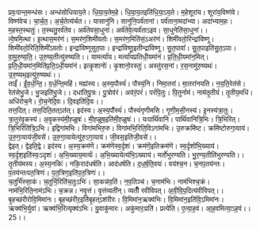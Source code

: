 

  
प्रवः॒पान्त॒मन्ध॑सः। अन्ध॑सोधियाय॒ते। धि॒या॒य॒तेम॒हे। धि॒या॒य॒तइति॑धि॒या॒ऽय॒ते। म॒हेशूरा॑य। शूरा॑य॒विष्ण॑वे। विष्ण॑वेच। चा॒र्च॒त॒। अ॒र्च॒तेत्य॑र्चत।। यासानु॑नि। सानु॑नि॒पर्व॑तानां। पर्व॑ताना॒मदा॑भ्या। अदा॑भ्याम॒हः। म॒हस्त॒स्थतुः॑। त॒स्थतु॒रर्व॑तेव। अर्व॑तेवसा॒धुना॑। अर्व॑तेवे॒त्यर्व॑ताऽइव। सा॒धुनेति॑सा॒धुना॑।।  
त्वे॒षमि॒त्था। इ॒त्थास॒मर॑णं। स॒मर॑णं॒शिमी॑वतोः। स॒मर॑ण॒मिति॑सं॒ऽअर॑णं। शिमी॑वतो॒रिन्द्रा॑विष्णू। शिमी॑वतो॒रिति॒शिमी॑ऽवतोः। इन्द्रा॑विष्णूसुत॒पाः। इन्द्रा॑विष्णू॒इतीन्द्रा॑विष्णू। सु॒त॒पावां॑। सु॒त॒पाइति॑सु॒त॒ऽपाः। वा॒मु॒रु॒ष्य॒ति॒। उ॒रु॒ष्य॒तीत्यु॑रुष्यति।। यामर्त्या॑य। मर्त्या॑यप्रतिधी॒यमा॑नं। प्र॒ति॒धी॒यमा॑न॒मित्। प्र॒ति॒धी॒यमा॑न॒मिति॑प्र॒ति॒ऽधी॒यमा॑नं। इत्कृ॒शानोः॑। कृ॒शानो॒रस्तुः॑। अस्तु॑रस॒नां। र॒स॒नामु॑रु॒ष्यथः॑। उ॒रु॒ष्यथ॒इत्यु॑रु॒ष्यथः॑।।  
ताईं॑। ईं॒व॒र्ध॒न्ति॒। व॒र्ध॒न्ति॒महि॑। मह्य॑स्य। अ॒स्य॒पौस्यं॑। पौस्यं॒नि। निमा॒तरा॑। मा॒तरा॑नयति। न॒य॒ति॒रेत॑से। रेत॑सेभु॒जे। भु॒जइति॑भु॒जे।। दधा॑तिपु॒त्रः। पु॒त्रोव॑रं। अव॑रं॒परं॑। परं॑पि॒तुः। पि॒तुर्नाम॑। नाम॑तृ॒तीयं॑। तृ॒तीय॒मधि॑। अधि॑रोच॒ने। रो॒च॒नेदि॒वः। दि॒वइति॑दि॒वः।।  
तत्त॒दित्। तत्त॒दिति॒तत्ऽत॑त्। इद॑स्य। अ॒स्य॒पौंस्यं॑। पौस्यं॑गृणीमसि। गृ॒णी॒म॒सी॒नस्य॑। इ॒नस्य॑त्रा॒तुः। त्रा॒तुर॑वृ॒कस्य॑। अ॒वृ॒कस्य॑मी॒ह्ळुषः॑। मी॒ह्ळुष॒इति॑मी॒ह्ळुषः॑।। यःपार्थि॑वानि। पार्थि॑वानित्रि॒भिः। त्रि॒भिरित्। त्रि॒भिरिति॑त्रि॒ऽभिः। इद्विगा॑मभिः। विगा॑मभिरु॒रु। विगा॑मभि॒रिति॒विऽगा॑मभिः। उ॒रुक्रमि॑ष्ट। क्रमि॑ष्टोरुगा॒याय॑। उ॒रु॒गा॒याय॑जी॒वसे॑। उ॒रु॒गा॒यायेत्यु॑रु॒ऽगा॒याय॑। जी॒वस॒इति॑जी॒वसे॑।।  
द्वेइत्। द्वेइति॒द्वे। इद॑स्य। अ॒स्य॒क्रम॑णॆ। क्रम॑णॆस्व॒र्दृशः॑। क्रम॑णॆ॒इतिक्रम॑णॆ। स्व॒र्दृशो॑भि॒ख्याय॑। स्व॒र्दृश॒इति॑स्वः॒ऽदृशः॑। अ॒भि॒ख्याय॒मर्त्यः॑। अ॒भि॒ख्यायेत्य॑भि॒ऽख्याय॑। मर्तो॑भुरण्यति। भु॒र॒ण्य॒तीति॑भुरण्यति।। तृ॒तीय॑मस्य। अ॒स्य॒नकिः॑। नकि॒राद॑धर्षति। आद॑धर्षति। द॒ध॒र्ष॒ति॒वयः॑। वय॑श्च॒न। च॒नप॒तय॑न्तः। प॒तय॑न्तःपत॒त्रिणः॑। प॒त॒त्रिण॒इति॑प॒त॒त्रिणः॑।।  
च॒तुर्भि॑स्सा॒कं। च॒तुर्भि॒रिति॑च॒तुःऽभिः॑। सा॒कन्न॑व॒तिं। न॒व॒तिञ्च॑। च॒नाम॑भिः। नाम॑भिश्च॒क्रं। नाम॑भि॒रिति॒नाम॑ऽभिः। च॒क्रन्न। नवृ॒त्तं। वृ॒त्तंव्यती॑न्। व्यतीँ॑ रवीविपत्। अ॒वी॒वि॒प॒दित्य॑वीविपत्।। बृ॒हच्छ॑रीरोवि॒मिमा॑नः। बृ॒हच्छ॑रीर॒इति॑बृ॒हत्ऽश॑रीरः। वि॒मिमा॑न॒ऋक्व॑भिः। वि॒मिमा॑न॒इति॑वि॒ऽमिमा॑नः। ऋक्व॑भि॒र्युवा॑। ऋक्व॑भि॒रित्यृक्व॑ऽभिः। यु॒वाकु॑मारः। अकु॑मारः॒प्रति॑। प्रत्ये॑ति। ए॒त्या॒ह॒वं। आ॒ह॒वमित्या॒ऽह॒वं।। 25।।  
